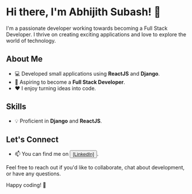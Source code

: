 # Hi there, I'm Abhijith Subash! 👋

I'm a passionate developer working towards becoming a Full Stack Developer. I thrive on creating exciting applications and love to explore the world of technology.

## About Me
- 💻 Developed small applications using **ReactJS** and **Django**.
- 🚀 Aspiring to become a **Full Stack Developer**.
- ❤️ I enjoy turning ideas into code.

## Skills
- 💡 Proficient in **Django** and **ReactJS**.

## Let's Connect
- 📫 You can find me on <button><a href="(https://www.linkedin.com/in/abhijith-subash/)">[LinkedIn]</a></button>.

Feel free to reach out if you'd like to collaborate, chat about development, or have any questions.

Happy coding! 🚀
